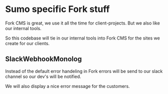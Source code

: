 # Sumo specific Fork stuff

Fork CMS is great, we use it all the time for client-projects. But we also
like our internal tools.

So this codebase will tie in our internal tools into Fork CMS for the sites we
create for our clients.

## SlackWebhookMonolog

Instead of the default error handeling in Fork errors will be send to our slack channel so our dev's will be notified.

We will also display a nice error message for the customers.
